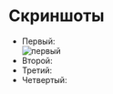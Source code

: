 <h1>Скриншоты</h1>
<ul>
    <li> Первый: <a href="https://prnt.sc/yT-htNL5Glfr"> </a></li>
    <img src="https://prnt.sc/yT-htNL5Glfr" alt="первый">
    <li> Второй: <a href="https://prnt.sc/nV_nG8TKkkWW"> </a></li>
    <li> Третий: <a href="https://prnt.sc/Y7u3y-AISPPm"> </a></li>
    <li> Четвертый: <a href="https://prnt.sc/uLvetJVduHil"> </a></li>
</ul>
